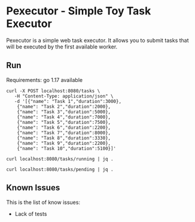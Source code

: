 # Pexecutor - Simple Toy Task Executor

Pexecutor is a simple web task executor. It allows you to submit tasks that will be executed by the first available worker.



## Run

Requirements: go 1.17 available





```
curl -X POST localhost:8080/tasks \
   -H "Content-Type: application/json" \
   -d '[{"name": "Task 1","duration":3000}, 
    {"name": "Task 2","duration":2000},
    {"name": "Task 3","duration":5000},
    {"name": "Task 4","duration":7000},
    {"name": "Task 5","duration":7500},
    {"name": "Task 6","duration":2200},
    {"name": "Task 7","duration":8000},
    {"name": "Task 8","duration":3330},
    {"name": "Task 9","duration":2200},
    {"name": "Task 10","duration":5100}]'

```

```
curl localhost:8080/tasks/running | jq .
```

```
curl localhost:8080/tasks/pending | jq .
```

## Known Issues

This is the list of know issues:
- Lack of tests
